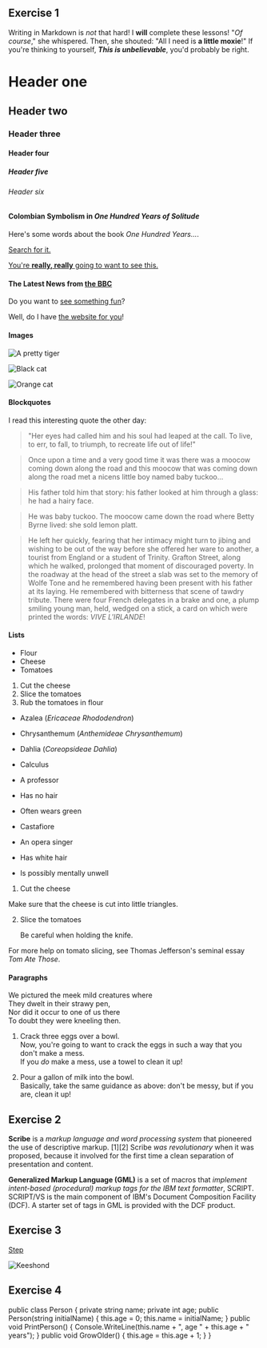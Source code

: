 ## Exercise 1

Writing in Markdown is _not_ that hard!
I **will** complete these lessons!
"_Of course_," she whispered. Then, she shouted: "All I need is **a little moxie**!"
If you're thinking to yourself, **_This is unbelievable_**, you'd probably be right.

# Header one

## Header two

### Header three

#### Header four

##### Header five

###### Header six

#### Colombian Symbolism in _One Hundred Years of Solitude_

Here's some words about the book _One Hundred Years..._.

[Search for it.](www.google.com)

[You're **really, really** going to want to see this.](www.dailykitten.com)

#### The Latest News from [the BBC](www.bbc.com/news)

Do you want to [see something fun][a fun place]?

Well, do I have [the website for you][another fun place]!

[a fun place]: www.zombo.com
[another fun place]: www.stumbleupon.com

#### Images

![A pretty tiger](https://upload.wikimedia.org/wikipedia/commons/5/56/Tiger.50.jpg)

![Black cat][black]

![Orange cat][orange]

[black]: https://upload.wikimedia.org/wikipedia/commons/a/a3/81_INF_DIV_SSI.jpg
[orange]: http://icons.iconarchive.com/icons/google/noto-emoji-animals-nature/256/22221-cat-icon.png

#### Blockquotes

I read this interesting quote the other day:

> "Her eyes had called him and his soul had leaped at the call. To live, to err, to fall, to triumph, to recreate life out of life!"

> Once upon a time and a very good time it was there was a moocow coming down along the road and this moocow that was coming down along the road met a nicens little boy named baby tuckoo...

> His father told him that story: his father looked at him through a glass: he had a hairy face.

> He was baby tuckoo. The moocow came down the road where Betty Byrne lived: she sold lemon platt.

> He left her quickly, fearing that her intimacy might turn to jibing and wishing to be out of the way before she offered her ware to another, a tourist from England or a student of Trinity. Grafton Street, along which he walked, prolonged that moment of discouraged poverty. In the roadway at the head of the street a slab was set to the memory of Wolfe Tone and he remembered having been present with his father at its laying. He remembered with bitterness that scene of tawdry tribute. There were four French delegates in a brake and one, a plump smiling young man, held, wedged on a stick, a card on which were printed the words: _VIVE L'IRLANDE_!

#### Lists

- Flour
- Cheese
- Tomatoes

1. Cut the cheese
2. Slice the tomatoes
3. Rub the tomatoes in flour

- Azalea (_Ericaceae Rhododendron_)
- Chrysanthemum (_Anthemideae Chrysanthemum_)
- Dahlia (_Coreopsideae Dahlia_)

- Calculus
- A professor
- Has no hair
- Often wears green
- Castafiore
- An opera singer
- Has white hair
- Is possibly mentally unwell

1. Cut the cheese

Make sure that the cheese is cut into little triangles.

2. Slice the tomatoes

   Be careful when holding the knife.

For more help on tomato slicing, see Thomas Jefferson's seminal essay _Tom Ate Those_.

#### Paragraphs

We pictured the meek mild creatures where  
They dwelt in their strawy pen,  
Nor did it occur to one of us there  
To doubt they were kneeling then.

1. Crack three eggs over a bowl.  
   Now, you're going to want to crack the eggs in such a way that you don't make a mess.  
   If you _do_ make a mess, use a towel to clean it up!

2. Pour a gallon of milk into the bowl.  
   Basically, take the same guidance as above: don't be messy, but if you are, clean it up!

## Exercise 2

**Scribe** is a _markup language and word processing system_ that pioneered the use of descriptive markup.
[1][2] Scribe _was revolutionary_ when it was proposed, because it involved for the first time a clean separation of presentation and content.

**Generalized Markup Language (GML)** is a set of macros that _implement intent-based (procedural) markup tags for the IBM text formatter_,
SCRIPT. SCRIPT/VS is the main component of IBM's Document Composition Facility (DCF). A starter set of tags in GML is provided with the DCF product.

## Exercise 3

[Step](https://www.youtube.com/watch?v=zYoYoBtLqOY)


![Keeshond][dog]

[dog]: https://www.hankikoira.fi/sites/default/files/styles/breed_mobile_gallery_image/public/rodut/elokuu_72.jpg?itok=IJtvAmlC

## Exercise 4

public class Person
{
private string name;
private int age;
public Person(string initialName)
{
this.age = 0;
this.name = initialName;
}
public void PrintPerson()
{
Console.WriteLine(this.name + ", age " + this.age + " years");
}
public void GrowOlder()
{
this.age = this.age + 1;
}
}
